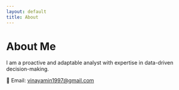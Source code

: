 ```yaml
---
layout: default
title: About
---
```


# About Me
I am a proactive and adaptable analyst with expertise in data-driven decision-making.

📧 Email: [vinayamin1997@gmail.com](mailto:vinayamin1997@gmail.com)

